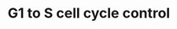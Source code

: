 ---
annotations:
- type: Pathway Ontology
  value: G1/S DNA damage checkpoint pathway
authors:
- A.C.Zambon
- MaintBot
- Khanspers
- Christine Chichester
- Marvin M2
description: 'In the G1 phase there are two types of DNA damage responses, the p53-dependent
  and the p53-independent pathways. The p53-dependent responses inhibit CDKs through
  the up-regulation of genes encoding CKIs mediated by the p53 protein, whereas the
  p53-independent mechanisms inhibit CDKs through the inhibitory T14Y15 phosphorylation
  of Cdk2. Failure of DNA damage checkpoints in G1 leads to mutagenic replication
  of damaged templates and other replication defects.  Source: Reactome http://www.reactome.org/cgi-bin/eventbrowser?DB=gk_current&FOCUS_SPECIES=Homo%20sapiens&ID=69615&'
last-edited: 2018-03-15
organisms:
- Danio rerio
redirect_from:
- /index.php/Pathway:WP445
- /instance/WP445
schema-jsonld:
- '@context': https://schema.org/
  '@id': https://wikipathways.github.io/pathways/WP445.html
  '@type': Dataset
  creator:
    '@type': Organization
    name: WikiPathways
  description: 'In the G1 phase there are two types of DNA damage responses, the p53-dependent
    and the p53-independent pathways. The p53-dependent responses inhibit CDKs through
    the up-regulation of genes encoding CKIs mediated by the p53 protein, whereas
    the p53-independent mechanisms inhibit CDKs through the inhibitory T14Y15 phosphorylation
    of Cdk2. Failure of DNA damage checkpoints in G1 leads to mutagenic replication
    of damaged templates and other replication defects.  Source: Reactome http://www.reactome.org/cgi-bin/eventbrowser?DB=gk_current&FOCUS_SPECIES=Homo%20sapiens&ID=69615&'
  keywords:
  - ATM
  - cdkn2d
  - E2F4
  - cdk6
  - POLE2
  - zgc:56598
  - mcm5
  - zgc:77841
  - zgc:110727
  - cdkn2c
  - ccnd1
  - E2F6
  - CDKN1A
  - orc3l
  - ccng2
  - ccna1
  - CyclinD
  - cdk4
  - Cdk
  - E2F5
  - cdkn1ca
  - ccnd2a
  - e2f3
  - myt1a
  - MCM6
  - RB1
  - zgc:56310
  - ORC2L
  - rpa2
  - zgc:85772
  - E2F1
  - orc1l
  - ccnd3
  - RBL1
  - MCM7
  - zgc:55680
  - mdm2
  - ccnd2b
  - tp53
  - wee1
  - creb3l1
  - prim1
  - zgc:101599
  - POLE
  - CDK
  - zgc:77827
  - ccne
  - zgc:85821
  - zgc:56264
  - CREB1
  - mcm2
  - TFDP1
  - CREB3
  - gadd45a
  - zgc:86724
  - CREBL1
  - CDC25A
  - E2f
  - pcna
  - orc6l
  - CDC2A
  - CREB3L4
  - zgc:66452
  - zgc:114132
  - CDKN1B
  - tfdp2
  - E2F2
  - rpa1
  - cdkn2a/b
  - mcm4
  - mcm3
  - ccnb1
  license: CC0
  name: G1 to S cell cycle control
seo: CreativeWork
title: G1 to S cell cycle control
wpid: WP445
---